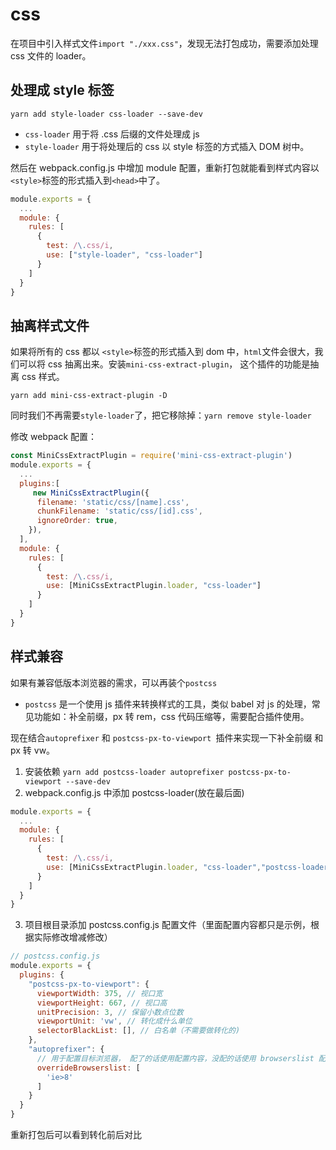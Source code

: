 # css


在项目中引入样式文件`import "./xxx.css"`，发现无法打包成功，需要添加处理 css 文件的 loader。

## 处理成 style 标签

`yarn add style-loader css-loader --save-dev`

- `css-loader` 用于将 .css 后缀的文件处理成 js
- `style-loader` 用于将处理后的 css 以 style 标签的方式插入 DOM 树中。



然后在 webpack.config.js 中增加 module 配置，重新打包就能看到样式内容以 `<style>`标签的形式插入到`<head>`中了。

```js
module.exports = {
  ...
  module: {
    rules: [
      {
        test: /\.css/i,
        use: ["style-loader", "css-loader"]
      }
    ]
  }
}
```

## 抽离样式文件

如果将所有的 css 都以 `<style>`标签的形式插入到 dom 中，`html`文件会很大，我们可以将 css 抽离出来。安装`mini-css-extract-plugin`， 这个插件的功能是抽离 css 样式。

`yarn add mini-css-extract-plugin -D`

同时我们不再需要`style-loader`了，把它移除掉：`yarn remove style-loader`

修改  webpack 配置：
<!-- cjh todo css 导出路径并未生效 -->
```js
const MiniCssExtractPlugin = require('mini-css-extract-plugin')
module.exports = {
  ...
  plugins:[
     new MiniCssExtractPlugin({
      filename: 'static/css/[name].css',
      chunkFilename: 'static/css/[id].css',
      ignoreOrder: true,
    }),
  ],
  module: {
    rules: [
      {
        test: /\.css/i,
        use: [MiniCssExtractPlugin.loader, "css-loader"]
      }
    ]
  }
}
```

## 样式兼容

如果有兼容低版本浏览器的需求，可以再装个`postcss`

- `postcss` 是一个使用 js 插件来转换样式的工具，类似 babel 对 js 的处理，常见功能如：补全前缀，px 转 rem，css 代码压缩等，需要配合插件使用。

现在结合`autoprefixer` 和 `postcss-px-to-viewport `插件来实现一下补全前缀 和 px 转 vw。

1. 安装依赖 `yarn add postcss-loader autoprefixer postcss-px-to-viewport --save-dev`
2. webpack.config.js  中添加 postcss-loader(放在最后面)

```js
module.exports = {
  ...
  module: {
    rules: [
      {
        test: /\.css/i,
        use: [MiniCssExtractPlugin.loader, "css-loader","postcss-loader"]
      }
    ]
  }
}
```
3. 项目根目录添加 postcss.config.js 配置文件（里面配置内容都只是示例，根据实际修改增减修改）
```js
// postcss.config.js
module.exports = {
  plugins: {
    "postcss-px-to-viewport": {
      viewportWidth: 375, // 视口宽
      viewportHeight: 667, // 视口高
      unitPrecision: 3, // 保留小数点位数
      viewportUnit: 'vw', // 转化成什么单位
      selectorBlackList: [], // 白名单（不需要做转化的)
    },
    "autoprefixer": {
      // 用于配置目标浏览器， 配了的话使用配置内容，没配的话使用 browserslist 配置
      overrideBrowserslist: [
        'ie>8'
      ]
    }
  }
}
```
重新打包后可以看到转化前后对比
<img :src="$withBase('/imgs/zeroToOne/autoprefixer.png')">









